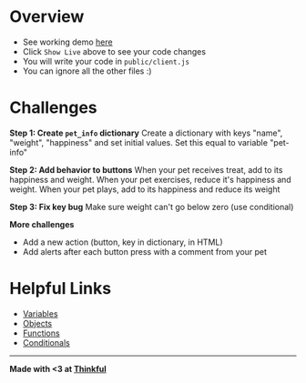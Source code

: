Overview
==========
- See working demo [here](https://unique-heart.glitch.me/)
- Click `Show Live` above to see your code changes
- You will write your code in `public/client.js`
- You can ignore all the other files :)

Challenges
==========

**Step 1: Create `pet_info` dictionary** 
Create a dictionary with keys "name", "weight", "happiness" and set initial values. Set this equal to variable "pet-info"

**Step 2: Add behavior to buttons**
When your pet receives treat, add to its happiness and weight. When your pet exercises, reduce it's happiness and weight. When your pet plays, add to its happiness and reduce its weight

**Step 3: Fix key bug**
Make sure weight can't go below zero (use conditional)

**More challenges**
- Add a new action (button, key in dictionary, in HTML)
- Add alerts after each button press with a comment from your pet

Helpful Links
==========
- [Variables](https://www.w3schools.com/js/js_variables.asp)
- [Objects](https://www.w3schools.com/js/js_objects.asp)
- [Functions](https://www.w3schools.com/js/js_functions.asp)
- [Conditionals](https://www.w3schools.com/js/js_if_else.asp)

-------------------

**Made with <3 at [Thinkful](http://www.thinkful.com)**